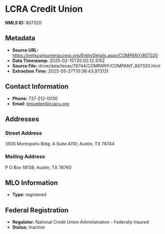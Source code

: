 # LCRA Credit Union

**NMLS ID:** 807320

## Metadata
- **Source URL:** https://nmlsconsumeraccess.org/EntityDetails.aspx/COMPANY/807320
- **Data Timestamp:** 2025-02-15T20:02:12.515Z
- **Source File:** drive/data/texas/78744/COMPANY/COMPANY_807320.html
- **Extraction Time:** 2025-05-27T10:36:43.973131

## Contact Information
- **Phone:** 737-212-0030
- **Email:** bmueller@lcracu.org

## Addresses
### Street Address
3505 Montopolis Bldg. A Suite A110; Austin, TX 78744

### Mailing Address
P O Box 19138; Austin, TX 78760

## MLO Information
- **Type:** registered

## Federal Registration
- **Regulator:** National Credit Union Administration - Federally Insured
- **Status:** Inactive
